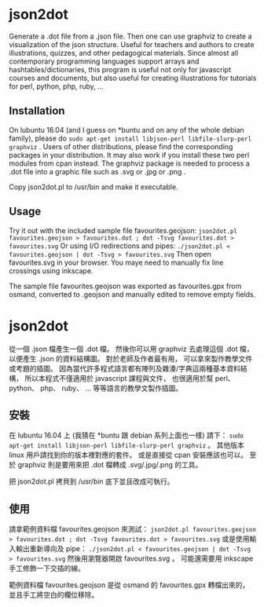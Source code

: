 # json2dot

Generate a .dot file from a .json file.
Then one can use graphviz to create
a visualization of the json structure.
Useful for teachers and authors to create
illustrations, quizzes, and other pedagogical materials.
Since almost all contemporary programming languages
support arrays and hashtables/dictionaries,
this program is useful not only for javascript
courses and documents, but also useful for
creating illustrations for tutorials for
perl, python, php, ruby, ...
 
## Installation

On lubuntu 16.04 (and I guess on \*buntu and on
any of the whole debian family), please do
`sudo apt-get install libjson-perl libfile-slurp-perl graphviz` .
Users of other distributions, please find the
corresponding packages in your distribution.
It may also work if you install these two perl modules from cpan instead.
The graphviz package is needed to process a .dot file into
a graphic file such as .svg or .jpg or .png .

Copy json2dot.pl to /usr/bin and make it executable.

## Usage

Try it out with the included sample file favourites.geojson:
`json2dot.pl favourites.geojson > favourites.dot ;
dot -Tsvg favourites.dot > favourites.svg`
Or using I/O redirections and pipes:
`./json2dot.pl < favourites.geojson | dot -Tsvg > favourites.svg`
Then open favourites.svg in your browser.
You maye need to manually fix line crossings using inkscape.

The sample file favourites.geojson was exported as
favourites.gpx from osmand, converted to .geojson
and manually edited to remove empty fields.

# json2dot

從一個 .json 檔產生一個 .dot 檔。
然後你可以用 graphviz 去處理這個 .dot 檔，
以便產生 .json 的資料結構圖。
對於老師及作者最有用， 可以拿來製作教學文件或考題的插圖。
因為當代許多程式語言都有陣列及雜湊/字典這兩種基本資料結構，
所以本程式不僅適用於 javascript 課程與文件，
也很適用於幫 perl、 python、 php、 ruby、 ... 等等語言的教學文製作插圖。

## 安裝

在 lubuntu 16.04 上 (我猜在 \*buntu 跟 debian 系列上面也一樣)
請下： `sudo apt-get install libjson-perl libfile-slurp-perl graphviz` 。
其他版本 linux 用戶請找到你的版本裡對應的套件。
或是直接從 cpan 安裝應該也可以。
至於 graphviz 則是要用來把 .dot 檔轉成 .svg/.jpg/.png 的工具。

把 json2dot.pl 拷貝到 /usr/bin 底下並且改成可執行。

## 使用

請拿範例資料檔 favourites.geojson 來測試：
`json2dot.pl favourites.geojson > favourites.dot ;
dot -Tsvg favourites.dot > favourites.svg`
或是使用輸入輸出重新導向及 pipe：
`./json2dot.pl < favourites.geojson | dot -Tsvg > favourites.svg`
然後用瀏覽器開啟 favourites.svg 。
可能還需要用 inkscape 手工修飾一下交插的線。

範例資料檔 favourites.geojson 是從 osmand 的
favourites.gpx 轉檔出來的， 並且手工將空白的欄位移除。

